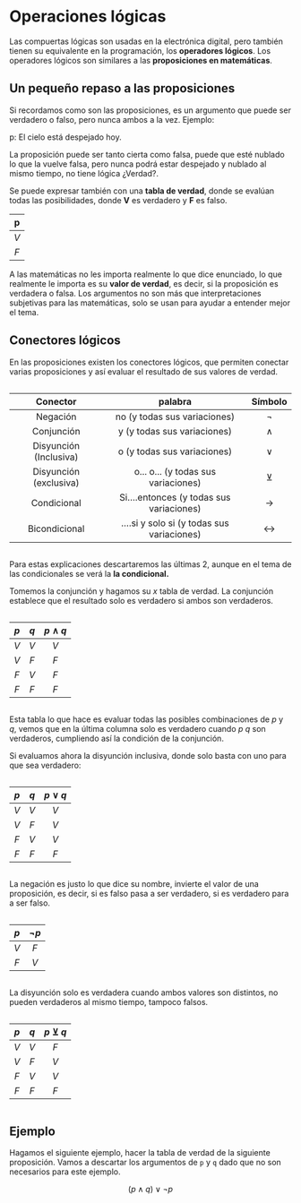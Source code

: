 # Operaciones lógicas

Las compuertas lógicas son usadas en la electrónica digital, pero también tienen su equivalente en la programación, los **operadores lógicos**. Los operadores lógicos son similares a las **proposiciones en matemáticas**.

## Un pequeño repaso a las proposiciones

Si recordamos como son las proposiciones, es un argumento que puede ser verdadero o falso, pero nunca ambos a la vez. Ejemplo:

p: El cielo está despejado hoy.

La proposición puede ser tanto cierta como falsa, puede que esté nublado lo que la vuelve falsa, pero nunca podrá estar despejado y nublado al mismo tiempo, no tiene lógica ¿Verdad?.

Se puede expresar también con una **tabla de verdad**, donde se evalúan todas las posibilidades, donde **V** es verdadero y **F** es falso.

|   p   |
| :---: |
|  $V$  |
|  $F$  |

A las matemáticas no les importa realmente lo que dice enunciado, lo que realmente le importa es su **valor de verdad**, es decir, si la proposición es verdadera o falsa. Los argumentos no son más que interpretaciones subjetivas para las matemáticas, solo se usan para ayudar a entender mejor el tema.

## Conectores lógicos

En las proposiciones existen los conectores lógicos, que permiten conectar varias proposiciones y así evaluar el resultado de sus valores de verdad.

<div style="display: flex; justify-content: center;">

|        Conector        |                 palabra                  |      Símbolo      |
| :--------------------: | :--------------------------------------: | :---------------: |
|        Negación        |       no (y todas sus variaciones)       |      $\lnot$      |
|       Conjunción       |       y (y todas sus variaciones)        |     $\wedge$      |
| Disyunción (Inclusiva) |       o (y todas sus variaciones)        |      $\lor$       |
| Disyunción (exclusiva) |   o... o... (y todas sus variaciones)    |     $\veebar$     |
|      Condicional       |  Si….entonces (y todas sus variaciones)  |   $\rightarrow$   |
|     Bicondicional      | ….si y solo si (y todas sus variaciones) | $\leftrightarrow$ |

</div>

Para estas explicaciones descartaremos las últimas 2, aunque en el tema de las condicionales se verá la **la condicional.**

Tomemos la conjunción y hagamos su $x$ tabla de verdad. La conjunción establece que el resultado solo es verdadero si ambos son verdaderos. 

<div style="display: flex; justify-content: center;">

|  $p$  |  $q$  | $p \wedge q$ |
| :---: | :---: | :----------: |
|  $V$  |  $V$  |     $V$      |
|  $V$  |  $F$  |     $F$      |
|  $F$  |  $V$  |     $F$      |
|  $F$  |  $F$  |     $F$      |

</div>

Esta tabla lo que hace es evaluar todas las posibles combinaciones de $p$ y $q$, vemos que en la última columna solo es verdadero cuando $p$ $q$ son verdaderos, cumpliendo así la condición de la conjunción.

Si evaluamos ahora la disyunción inclusiva, donde solo basta con uno para que sea verdadero:

<div style="display: flex; justify-content: center;">

|  $p$  |  $q$  | $p \lor q$ |
| :---: | :---: | :--------: |
|  $V$  |  $V$  |    $V$     |
|  $V$  |  $F$  |    $V$     |
|  $F$  |  $V$  |    $V$     |
|  $F$  |  $F$  |    $F$     |

</div>

La negación es justo lo que dice su nombre, invierte el valor de una proposición, es decir, si es falso pasa a ser verdadero, si es verdadero para a ser falso.

<div style="display: flex; justify-content: center;">

|  $p$  | $\lnot p$ |
| :---: | :-------: |
|  $V$  |    $F$    |
|  $F$  |    $V$    |

</div>

La disyunción solo es verdadera cuando ambos valores son distintos, no pueden verdaderos al mismo tiempo, tampoco falsos.

<div style="display: flex; justify-content: center;">

|  $p$  |  $q$  | $p \veebar q$ |
| :---: | :---: | :-----------: |
|  $V$  |  $V$  |      $F$      |
|  $V$  |  $F$  |      $V$      |
|  $F$  |  $V$  |      $V$      |
|  $F$  |  $F$  |      $F$      |

</div>

## Ejemplo

Hagamos el siguiente ejemplo, hacer la tabla de verdad de la siguiente proposición. Vamos a descartar los argumentos de `p` y `q` dado que no son necesarios para este ejemplo.

$$ (p \wedge q) \lor \lnot p $$